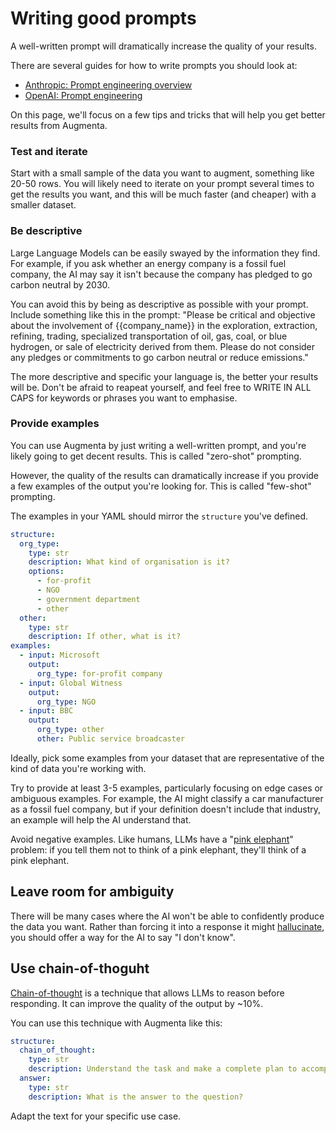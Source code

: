 # Writing good prompts

A well-written prompt will dramatically increase the quality of your results.

There are several guides for how to write prompts you should look at:
- [Anthropic: Prompt engineering overview](https://docs.anthropic.com/en/docs/build-with-claude/prompt-engineering/overview)
- [OpenAI: Prompt engineering](https://platform.openai.com/docs/guides/prompt-engineering)

On this page, we'll focus on a few tips and tricks that will help you get better results from Augmenta.

### Test and iterate

Start with a small sample of the data you want to augment, something like 20-50 rows. You will likely need to iterate on your prompt several times to get the results you want, and this will be much faster (and cheaper) with a smaller dataset.

### Be descriptive

Large Language Models can be easily swayed by the information they find. For example, if you ask whether an energy company is a fossil fuel company, the AI may say it isn't because the company has pledged to go carbon neutral by 2030.

You can avoid this by being as descriptive as possible with your prompt. Include something like this in the prompt: "Please be critical and objective about the involvement of {{company_name}} in the exploration, extraction, refining, trading, specialized transportation of oil, gas, coal, or blue hydrogen, or sale of electricity derived from them. Please do not consider any pledges or commitments to go carbon neutral or reduce emissions."

The more descriptive and specific your language is, the better your results will be. Don't be afraid to reapeat yourself, and feel free to WRITE IN ALL CAPS for keywords or phrases you want to emphasise.

### Provide examples

You can use Augmenta by just writing a well-written prompt, and you're likely going to get decent results. This is called "zero-shot" prompting.

However, the quality of the results can dramatically increase if you provide a few examples of the output you're looking for. This is called "few-shot" prompting.

The examples in your YAML should mirror the `structure` you've defined.

```yaml
structure:
  org_type:
    type: str
    description: What kind of organisation is it?
    options:
      - for-profit
      - NGO
      - government department
      - other
  other:
    type: str
    description: If other, what is it?
examples:
  - input: Microsoft
    output:
      org_type: for-profit company
  - input: Global Witness
    output:
      org_type: NGO
  - input: BBC
    output:
      org_type: other
      other: Public service broadcaster
```

Ideally, pick some examples from your dataset that are representative of the kind of data you're working with.

Try to provide at least 3-5 examples, particularly focusing on edge cases or ambiguous examples. For example, the AI might classify a car manufacturer as a fossil fuel company, but if your definition doesn't include that industry, an example will help the AI understand that.

Avoid negative examples. Like humans, LLMs have a "[pink elephant](https://arxiv.org/html/2404.15154v1)" problem: if you tell them not to think of a pink elephant, they'll think of a pink elephant.

## Leave room for ambiguity

There will be many cases where the AI won't be able to confidently produce the data you want. Rather than forcing it into a response it might [hallucinate](https://en.wikipedia.org/wiki/Hallucination_(artificial_intelligence)), you should offer a way for the AI to say "I don't know".

## Use chain-of-thoguht

[Chain-of-thought](https://www.promptingguide.ai/techniques/cot) is a technique that allows LLMs to reason before responding. It can improve the quality of the output by ~10%.

You can use this technique with Augmenta like this:

```yaml
structure:
  chain_of_thought:
    type: str
    description: Understand the task and make a complete plan to accomplish it. Explain your reasoning. Then, carry out the plan, think of potential issues that might come up, then show your answer. Assess your own answer, think of ways to improve it, and then show the improved answer.
  answer:
    type: str
    description: What is the answer to the question?
```

Adapt the text for your specific use case.